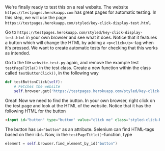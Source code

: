 We're finally ready to test this on a real website. The website `https://testpages.herokuapp.com` has great pages for automatic testing. In this step, we will use the page `https://testpages.herokuapp.com/styled/key-click-display-test.html`.

Go to `https://testpages.herokuapp.com/styled/key-click-display-test.html` in your own browser and see what it does. Notice that it features a button which will change the HTML by adding a `<p>click</p>`-tag when it's pressed. We want to create automatic tests for checking that this works as intended.

Go to the file `website-test.py` again, and remove the example test `testPageTitle()` in the test class. Create a new function within the class called `testButtonClick()`, in the following way

```python
def testButtonClick(self):
    # Fetches the website
    self.browser.get('https://testpages.herokuapp.com/styled/key-click-display-test.html')
```

Great! Now we need to find the button. In your own browser, right click on the test page and look at the HTML of the website. Notice that it has the following HTML for the button

```html
<input id="button" type="button" value="click me" class="styled-click-button">
```

The button has `id="button"` as an attribute. Selenium can find HTML-tags based on their id:s. Now, in the `testPageTitle()`-function, type

```python 
element = self.browser.find_element_by_id("button")
```